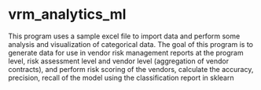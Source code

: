 # vrm_analytics_ml
This program uses a sample excel file to import data and perform some analysis and visualization of categorical data. The goal of this program is to generate data for use in vendor risk management reports at the program level, risk assessment level and vendor level (aggregation of vendor contracts), and perform risk scoring of the vendors, calculate the accuracy, precision, recall of the model using the classification report in sklearn
